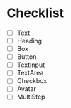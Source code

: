 # Checklist

- [ ] Text
- [ ] Heading
- [ ] Box
- [ ] Button
- [ ] TextInput
- [ ] TextArea
- [ ] Checkbox
- [ ] Avatar
- [ ] MultiStep